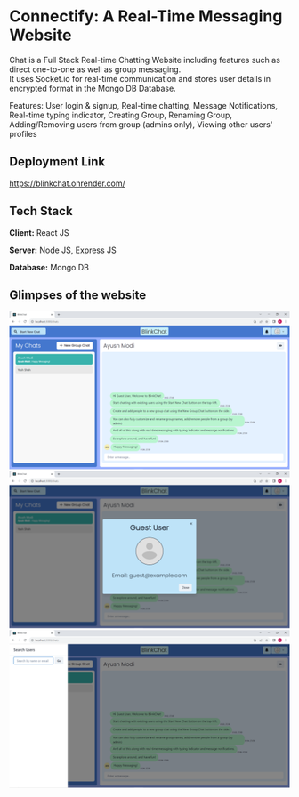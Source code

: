 ﻿# Connectify: A Real-Time Messaging Website

Chat is a Full Stack Real-time Chatting Website including features such as direct one-to-one as well as group messaging.  
It uses Socket.io for real-time communication and stores user details in encrypted format in the Mongo DB Database.

Features: User login & signup, Real-time chatting, Message Notifications, Real-time typing indicator, Creating Group, Renaming Group, Adding/Removing users from group (admins only), Viewing other users' profiles

## Deployment Link

https://blinkchat.onrender.com/

## Tech Stack

**Client:** React JS

**Server:** Node JS, Express JS

**Database:** Mongo DB

## Glimpses of the website

 ![image1](https://github.com/ayushmodi12/dummy-repo/blob/main/Screenshot%20(1969).png)
 ![image2](https://github.com/ayushmodi12/dummy-repo/blob/main/Screenshot%20(1970).png)
 ![image3](https://github.com/ayushmodi12/dummy-repo/blob/main/Screenshot%20(1971).png)
